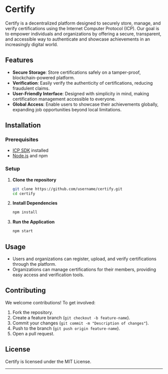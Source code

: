 # Certify

Certify is a decentralized platform designed to securely store, manage, and verify certifications using the Internet Computer Protocol (ICP). Our goal is to empower individuals and organizations by offering a secure, transparent, and accessible way to authenticate and showcase achievements in an increasingly digital world.

## Features

- **Secure Storage**: Store certifications safely on a tamper-proof, blockchain-powered platform.
- **Verification**: Easily verify the authenticity of certifications, reducing fraudulent claims.
- **User-Friendly Interface**: Designed with simplicity in mind, making certification management accessible to everyone.
- **Global Access**: Enable users to showcase their achievements globally, expanding job opportunities beyond local limitations.

## Installation

### Prerequisites
- [ICP SDK](https://sdk.dfinity.org/docs/quickstart/quickstart-intro.html) installed
- [Node.js](https://nodejs.org/) and npm

### Setup

1. **Clone the repository**
    ```bash
    git clone https://github.com/username/certify.git
    cd certify
    ```

2. **Install Dependencies**
    ```bash
    npm install
    ```

3. **Run the Application**
    ```bash
    npm start
    ```

## Usage

- Users and organizations can register, upload, and verify certifications through the platform.
- Organizations can manage certifications for their members, providing easy access and verification tools.

## Contributing

We welcome contributions! To get involved:
1. Fork the repository.
2. Create a feature branch (`git checkout -b feature-name`).
3. Commit your changes (`git commit -m "Description of changes"`).
4. Push to the branch (`git push origin feature-name`).
5. Open a pull request.

## License

Certify is licensed under the MIT License.

---

